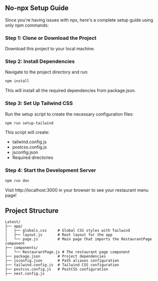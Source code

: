 ## No-npx Setup Guide

Since you're having issues with npx, here's a complete setup guide using only npm commands:

### Step 1: Clone or Download the Project

Download this project to your local machine.

### Step 2: Install Dependencies

Navigate to the project directory and run:

```bash
npm install
```

This will install all the required dependencies from package.json.

### Step 3: Set Up Tailwind CSS

Run the setup script to create the necessary configuration files:

```bash
npm run setup-tailwind
```

This script will create:
- tailwind.config.js
- postcss.config.js
- jsconfig.json
- Required directories

### Step 4: Start the Development Server

```bash
npm run dev
```

Visit http://localhost:3000 in your browser to see your restaurant menu page!

## Project Structure

```
Latest/
├── app/
│   ├── globals.css     # Global CSS styles with Tailwind
│   ├── layout.js       # Root layout for the app
│   └── page.js         # Main page that imports the RestaurantPage component
├── components/
│   └── RestaurantPage.js # The restaurant page component
├── package.json        # Project dependencies
├── jsconfig.json       # Path aliases configuration
├── tailwind.config.js  # Tailwind CSS configuration
├── postcss.config.js   # PostCSS configuration
├── next.config.js
